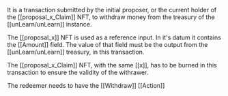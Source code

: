 It is a transaction submitted by the initial proposer, or the current holder of the [[proposal_x_Claim]] NFT, to withdraw money from the treasury of the [[unLearn/unLearn]] instance.

The [[proposal_x]] NFT is used as a reference input. In it's datum it contains the [[Amount]] field. The value of that field must be the output from the [[unLearn/unLearn]] treasury, in this transaction.

The [[proposal_x_Claim]] NFT, with the same [[x]], has to be burned in this transaction to ensure the validity of the withrawer.

The redeemer needs to have the [[Withdraw]] [[Action]]